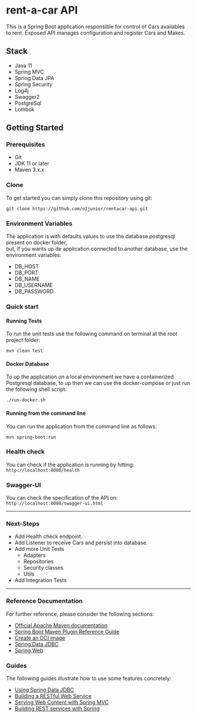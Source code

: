 # rent-a-car API

This is a Spring Boot application responsible for control of Cars availables to rent.
Exposed API manages configuration and register Cars and Makes.

## Stack
* Java 11
* Spring MVC
* Spring Data JPA
* Spring Security
* Log4j
* Swagger2
* PostgreSql
* Lombok

## Getting Started

### Prerequisites

* Git
* JDK 11 or later
* Maven 3.x.x

### Clone

To get started you can simply clone this repository using git:
```
git clone https://github.com/o2junior/rentacar-api.git
```

### Environment Variables

The application is with defaults values to use the database postgresql present on docker folder,  
but, if you wants up de application connected to another database, use the environment variables:
* DB_HOST
* DB_PORT
* DB_NAME
* DB_USERNAME
* DB_PASSWORD

### Quick start

#### Running Tests

To run the unit tests use the following command on terminal at the root project folder:
```
mvn clean test
```

#### Docker Database

To up the application on a local environment we have a containerized Postgresql database, to up then 
we can use the docker-compose or just run the following shell script.
```
./run-docker.sh
```

#### Running from the command line

You can run the application from the command line as follows:
```
mvn spring-boot:run
```

### Health check

You can check if the application is running by hitting: ```http://localhost:8080/health```

### Swagger-UI

You can check the specification of the API on: ```http://localhost:8080/swagger-ui.html```

---

### Next-Steps

- Add Health check endpoint.
- Add Listener to receive Cars and persist into database.
- Add more Unit Tests
  - Adapters
  - Repositories
  - Security classes
  - Utils
- Add Integration Tests

---
### Reference Documentation
For further reference, please consider the following sections:

* [Official Apache Maven documentation](https://maven.apache.org/guides/index.html)
* [Spring Boot Maven Plugin Reference Guide](https://docs.spring.io/spring-boot/docs/2.7.1/maven-plugin/reference/html/)
* [Create an OCI image](https://docs.spring.io/spring-boot/docs/2.7.1/maven-plugin/reference/html/#build-image)
* [Spring Data JDBC](https://docs.spring.io/spring-boot/docs/2.7.1/reference/htmlsingle/#data.sql.jdbc)
* [Spring Web](https://docs.spring.io/spring-boot/docs/2.7.1/reference/htmlsingle/#web)

### Guides
The following guides illustrate how to use some features concretely:

* [Using Spring Data JDBC](https://github.com/spring-projects/spring-data-examples/tree/master/jdbc/basics)
* [Building a RESTful Web Service](https://spring.io/guides/gs/rest-service/)
* [Serving Web Content with Spring MVC](https://spring.io/guides/gs/serving-web-content/)
* [Building REST services with Spring](https://spring.io/guides/tutorials/rest/)

